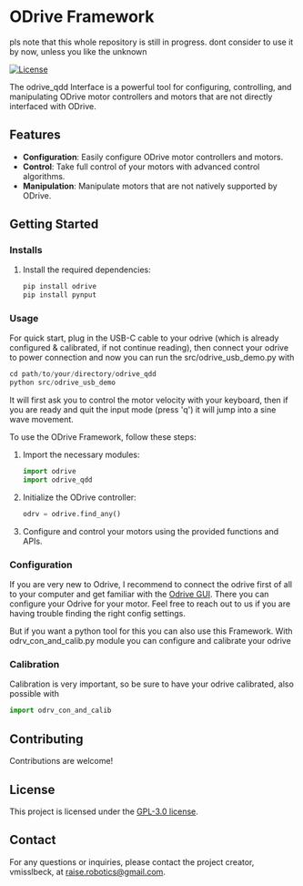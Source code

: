 # ODrive Framework

pls note that this whole repository is still in progress. dont consider to use it by now, unless you like the unknown 

[![License](https://img.shields.io/badge/license-GPL_3.0-blue.svg)](https://github.com/vmisslbeck/odrive_qdd/blob/main/LICENSE)

The odrive_qdd Interface is a powerful tool for configuring, controlling, and manipulating ODrive motor controllers and motors that are not directly interfaced with ODrive.

## Features

- **Configuration**: Easily configure ODrive motor controllers and motors.
- **Control**: Take full control of your motors with advanced control algorithms.
- **Manipulation**: Manipulate motors that are not natively supported by ODrive.

## Getting Started

### Installs
1. Install the required dependencies:

    ```bash
    pip install odrive
    pip install pynput
    ```

### Usage

For quick start, plug in the USB-C cable to your odrive (which is already configured & calibrated, if not continue reading),
then connect your odrive to power connection and now you can
run the src/odrive_usb_demo.py
with 
```python
cd path/to/your/directory/odrive_qdd
python src/odrive_usb_demo
```
It will first ask you to control the motor velocity with your keyboard, then if you are ready and quit the input mode (press 'q')
it will jump into a sine wave movement.


To use the ODrive Framework, follow these steps:

1. Import the necessary modules:

    ```python
    import odrive
    import odrive_qdd
    ```

2. Initialize the ODrive controller:

    ```python
    odrv = odrive.find_any()
    ```

3. Configure and control your motors using the provided functions and APIs.

### Configuration

If you are very new to Odrive, I recommend to connect the odrive first of all to your computer
and get familiar with the [Odrive GUI](https://gui.odriverobotics.com/configuration). 
There you can configure your Odrive for your motor. Feel free to reach out to us if you are having trouble finding the right config settings.

But if you want a python tool for this you can also use this Framework. 
With odrv_con_and_calib.py module you can configure and calibrate your odrive

### Calibration
Calibration is very important, so be sure to have your odrive calibrated, 
also possible with 
```python
import odrv_con_and_calib
```


## Contributing

Contributions are welcome!

## License

This project is licensed under the [GPL-3.0 license](LICENSE).

## Contact

For any questions or inquiries, please contact the project creator, vmisslbeck, at [raise.robotics@gmail.com](mailto:raise.robotics@gmail.com).